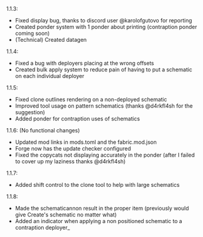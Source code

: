 1.1.3:
- Fixed display bug, thanks to discord user @karolofgutovo for reporting
- Created ponder system with 1 ponder about printing (contraption ponder coming soon)
- (Technical) Created datagen

1.1.4:
- Fixed a bug with deployers placing at the wrong offsets
- Created bulk apply system to reduce pain of having to put a schematic on each individual deployer

1.1.5:
- Fixed clone outlines rendering on a non-deployed schematic
- Improved tool usage on pattern schematics (thanks @d4rkfl4sh for the suggestion)
- Added ponder for contraption uses of schematics

1.1.6: (No functional changes)
- Updated mod links in mods.toml and the fabric.mod.json
- Forge now has the update checker configured
- Fixed the copycats not displaying accurately in the ponder (after I failed to cover up my laziness thanks @d4rkfl4sh)

1.1.7:
- Added shift control to the clone tool to help with large schematics

1.1.8:
- Made the schematicannon result in the proper item (previously would give Create's schematic no matter what)
- Added an indicator when applying a non positioned schematic to a contraption deployer_